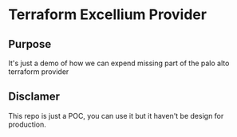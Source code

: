 # Terraform Excellium Provider

## Purpose

It's just a demo of how we can expend missing part of the palo alto terraform provider

## Disclamer

This repo is just a POC, you can use it but it haven't be design for production.
